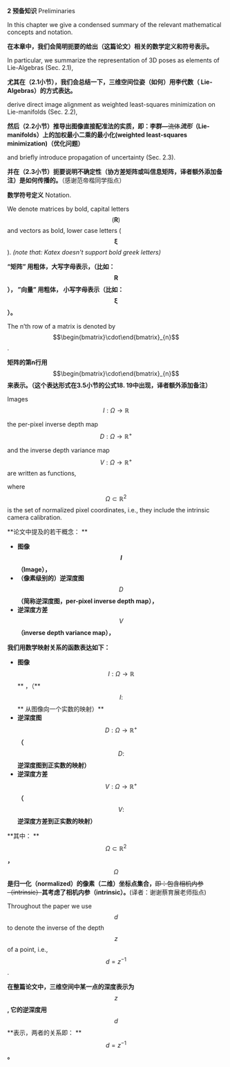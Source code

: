 **2 预备知识** Preliminaries

In this chapter we give a condensed summary of the relevant mathematical concepts and notation.

**在本章中，我们会简明扼要的给出（这篇论文）相关的数学定义和符号表示。**

In particular, we summarize the representation of 3D poses as elements of Lie-Algebras \(Sec. 2.1\),

**尤其在（2.1小节），我们会总结一下，三维空间位姿（如何）用李代数（ Lie-Algebras）的方式表达。**

derive direct image alignment as weighted least-squares minimization on Lie-manifolds \(Sec. 2.2\),

**然后（2.2小节）推导出图像直接配准法的实质，即：李群—**~~流体~~**_流形_（Lie-manifolds）上的加权最小二乘的最小化\(weighted least-squares minimization\)（优化问题）**

and briefly introduce propagation of uncertainty \(Sec. 2.3\).

**并在（2.3小节）扼要说明不确定性（协方差矩阵或叫信息矩阵，译者额外添加备注）是如何传播的。**（感谢范帝楷同学指点）

**数学符号定义** Notation.

We denote matrices by bold, capital letters $$(\textbf{R})$$ and vectors as bold, lower case letters ( $$ \mathbf{\xi} $$ ). _(note that: Katex doesn't support bold greek letters)_

**“矩阵” 用粗体，大写字母表示，（比如：**$$\textbf{R}$$**）， ”向量” 用粗体， 小写字母表示（比如：** $$ \mathbf{\xi} $$ **）。**

The n’th row of a matrix is denoted by $$\begin{bmatrix}\cdot\end{bmatrix}_{n}$$.

**矩阵的第n行用**$$\begin{bmatrix}\cdot\end{bmatrix}_{n}$$**来表示。（这个表达形式在3.5小节的公式18. 19中出现，译者额外添加备注）**

Images $$I : \mathit{\Omega} \rightarrow \mathbb{R}$$

the per-pixel inverse depth map $$D : \mathit{\Omega} \rightarrow \mathbb{R}^{+}$$

and the inverse depth variance map $$V : \mathit{\Omega} \rightarrow \mathbb{R}^{+}$$ are written as functions,

where $$\mathit{\Omega} \subset \mathbb{R}^{2}$$ is the set of normalized pixel coordinates, i.e., they include the intrinsic camera calibration.

**论文中提及的若干概念： **

* **图像 **$$I$$** （Image），**
* **（像素级别的）逆深度图** $$D$$ **（简称逆深度图，per-pixel inverse depth map），**
* **逆深度方差** $$V$$  **（inverse depth variance map），**

**我们用数学映射关系的函数表达如下：**

* **图像** $$I : \mathit{\Omega} \rightarrow \mathbb{R}$$  ** ，（** $$ I: $$** 从图像向一个实数的映射）**
* **逆深度图**  $$D : \mathit{\Omega} \rightarrow \mathbb{R}^{+}$$ **（** $$D: $$ **逆深度图到正实数的映射）**
* **逆深度方差** $$V : \mathit{\Omega} \rightarrow \mathbb{R}^{+}$$ **（** $$V: $$ **逆深度方差到正实数的映射）**

**其中： ** $$\mathit{\Omega} \subset \mathbb{R}^{2}$$  **，** $$\mathit{\Omega}$$ **是归一化（normalized）的像素（二维）坐标点集合，**~~即：包含相机内参（intrinsic）~~**其考虑了相机内参（intrinsic）。**(译者：谢谢蔡育展老师指点)

Throughout the paper we use $$d$$ to denote the inverse of the depth $$z$$ of a point, i.e., $$d=z^{-1}$$.

**在整篇论文中，三维空间中某一点的深度表示为** $$z$$ **, 它的逆深度用** $$d$$ **表示，两者的关系即： **$$d=z^{-1}$$ **。**


